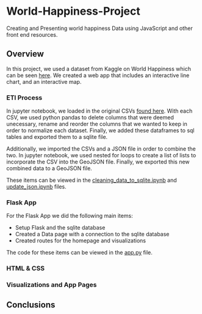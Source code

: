 # World-Happiness-Project
Creating and Presenting world happiness Data using JavaScript and other front end resources.

## Overview
In this project, we used a dataset from Kaggle on World Happiness which can be seen [here](https://www.kaggle.com/unsdsn/world-happiness). We created a web app that includes an interactive line chart, and an interactive map.

### ETl Process
In jupyter notebook, we loaded in the original CSVs [found here](Data). With each CSV, we used python pandas to delete columns that were deemed unecessary, rename and reorder the columns that we wanted to keep in order to normalize each dataset. Finally, we added these dataframes to sql tables and exported them to a sqlite file. 

Additionally, we imported the CSVs and a JSON file in order to combine the two. In jupyter notebook, we used nested for loops to create a list of lists to incorporate the CSV into the GeoJSON file. Finally, we exported this new combined data to a GeoJSON file. 

These items can be viewed in the [cleaning_data_to_sqlite.ipynb](cleaning_data_to_sqlite.ipynb) and [update_json.ipynb](update_json.ipynb) files.

### Flask App
For the Flask App we did the following main items:
* Setup Flask and the sqlite database
* Created a Data page with a connection to the sqlite database
* Created routes for the homepage and visualizations

The code for these items can be viewed in the [app.py](app.py) file.

### HTML & CSS


### Visualizations and App Pages


## Conclusions